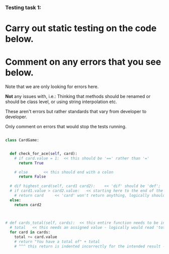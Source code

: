 ### Testing task 1:

# Carry out static testing on the code below.
# Comment on any errors that you see below.

Note that we are only looking for errors here.

**Not** any issues with, i.e.: 
Thinking that methods should be renamed or should be class level, or using string interpolation etc. 

These aren't errors but rather standards that vary from developer to developer. 

Only comment on errors that would stop the tests running.

```python

class CardGame:


  def check_for_ace(self, card):
    # if card.value = 1:  << this should be '==' rather than '='
      return True

    # else       << this should end with a colon
      return False
   
  # dif highest_card(self, card1 card2):    << 'dif' should be 'def'; 'card1' should be followed by a comma
  # if card1.value > card2.value:   << starting here to the end of the function, this should be indented so it's within the function
    # return card     << 'card' won't return anything, logically should say 'card1' 
  else:
    return card2
  


# def cards_total(self, cards):  << this entire function needs to be indented to be within the class
  # total   << this needs an assigned value - logically would read 'total = 0'
  for card in cards:
    total += card.value
    # return "You have a total of" + total   
    # ^^^ this return is indented incorrectly for the intended result - should be outside of the for loop. 'Total' needs to be converted to string (str(total)). The string should also arguably include a space at the end, however i've not made this change because it wouldn't stop the programme working.
  
```
